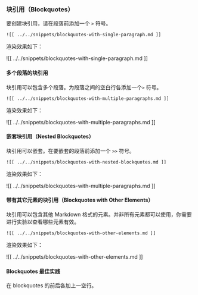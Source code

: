 ### 块引用（Blockquotes）

要创建块引用，请在段落前添加一个 `>` 符号。

```
![[ ../../snippets/blockquotes-with-single-paragraph.md ]]
```

渲染效果如下：

![[ ../../snippets/blockquotes-with-single-paragraph.md ]]

#### 多个段落的块引用

块引用可以包含多个段落。为段落之间的空白行各添加一个`>` 符号。

```
![[ ../../snippets/blockquotes-with-multiple-paragraphs.md ]]
```

渲染效果如下：

![[ ../../snippets/blockquotes-with-multiple-paragraphs.md ]]

#### 嵌套块引用（Nested Blockquotes）

块引用可以嵌套。在要嵌套的段落前添加一个 `>>` 符号。

```
![[ ../../snippets/blockquotes-with-nested-blockquotes.md ]]
```
渲染效果如下：

![[ ../../snippets/blockquotes-with-multiple-paragraphs.md ]]

#### 带有其它元素的块引用（Blockquotes with Other Elements）

块引用可以包含其他 Markdown 格式的元素。并非所有元素都可以使用，你需要进行实验以查看哪些元素有效。

```
![[ ../../snippets/blockquotes-with-other-elements.md ]]
```

渲染效果如下：

![[ ../../snippets/blockquotes-with-other-elements.md ]]

#### Blockquotes 最佳实践

在 blockquotes 的前后各加上一空行。